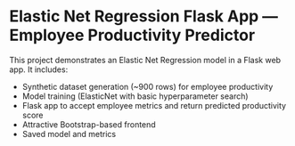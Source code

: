 # Elastic Net Regression Flask App — Employee Productivity Predictor

This project demonstrates an Elastic Net Regression model in a Flask web app.
It includes:
- Synthetic dataset generation (~900 rows) for employee productivity
- Model training (ElasticNet with basic hyperparameter search)
- Flask app to accept employee metrics and return predicted productivity score
- Attractive Bootstrap-based frontend
- Saved model and metrics
